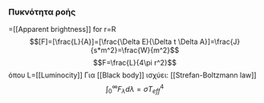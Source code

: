 ### Πυκνότητα ροής
=[[Apparent brightness]] for r=R
$$[F]=[\frac{L}{A}]=[\frac{\Delta E}{\Delta t \Delta A}]=\frac{J}{s*m^2}=\frac{W}{m^2}$$
$$F=\frac{L}{4\pi r^2}$$
όπου L=[[Luminocity]]
Για [[Black body]] ισχύει:
[[Strefan-Boltzmann law]]
$$\int_0^\infty F_\lambda d\lambda=\sigma T_{eff}^4$$